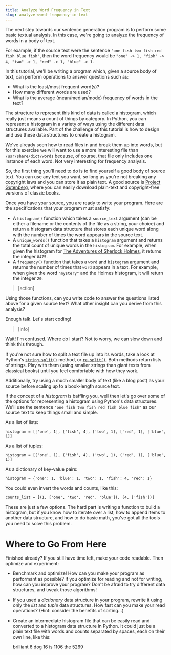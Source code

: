 ```yaml
---
title: Analyze Word Frequency in Text
slug: analyze-word-frequency-in-text
---
```


The next step towards our sentence generation program is to perform some basic textual analysis. In this case, we're going to analyze the frequency of words in a body of text.

For example, if the source text were the sentence `"one fish two fish red fish blue fish"`, then the word frequency would be `"one" -> 1, "fish" -> 4, "two" -> 1, "red" -> 1, "blue" -> 1`.

In this tutorial, we'll be writing a program which, given a source body of text, can perform operations to answer questions such as:

- What is the least/most frequent word(s)?
- How many different words are used?
- What is the average (mean/median/mode) frequency of words in the text?

The structure to represent this kind of data is called a histogram, which really just means a count of things by category. In Python, you can represent a histogram in a variety of ways using the different data structures available. Part of the challenge of this tutorial is how to design and use these data structures to create a histogram.

We've already seen how to read files in and break them up into words, but for this exercise we will want to use a more interesting file than `/usr/share/dict/words` because, of course, that file only includes one instance of each word. Not very interesting for frequency analysis.

So, the first thing you'll need to do is to find yourself a good body of source text. You can use any text you want, so long as you're not breaking any copyright laws and you can store it as plain text. A good source is [Project Gutenberg](https://www.gutenberg.org/), where you can easily download plain-text and copyright-free versions of classic books.

Once you have your source, you are ready to write your program. Here are the specifications that your program must satisfy:

- A `histogram()` function which takes a `source_text` argument (can be either a filename or the contents of the file as a string, your choice) and return a histogram data structure that stores each unique word along with the number of times the word appears in the source text.
- A `unique_words()` function that takes a `histogram` argument and returns the total count of unique words in the `histogram`. For example, when given the histogram for [The Adventures of Sherlock Holmes](https://www.gutenberg.org/ebooks/1661), it returns the integer `8475`.
- A `frequency()` function that takes a `word` and `histogram` argument and returns the number of times that `word` appears in a text. For example, when given the word `"mystery"` and the Holmes histogram, it will return the integer `20`.

> [action]
>
Using those functions, can you write code to answer the questions listed above for a given source text? What other insight can you derive from this analysis?
>
Enough talk. Let's start coding!

<!-- html comment to break boxes -->

> [info]
>
Wait! I'm confused. Where do I start?
Not to worry, we can slow down and think this through.
>
If you're not sure how to split a text file up into its words, take a look at Python's [`string.split()`](https://docs.python.org/3/library/stdtypes.html#str.split) method, or [`re.split()`](https://docs.python.org/3.1/library/re.html#re.split). Both methods return lists of strings. Play with them (using smaller strings than giant texts from classical books) until you feel comfortable with how they work.
>
Additionally, try using a much smaller body of text (like a blog post) as your source before scaling up to a book-length source text.
>
If the concept of a *histogram* is baffling you, well then let's go over some of the options for representing a histogram using Python's data structures. We'll use the sentence `"one fish two fish red fish blue fish"` as our source text to keep things small and simple.
>
As a list of lists:
>
	histogram = [['one', 1], ['fish', 4], ['two', 1], ['red', 1], ['blue', 1]]
>
As a list of tuples:
>
	histogram = [('one', 1), ('fish', 4), ('two', 1), ('red', 1), ('blue', 1)]
>
As a dictionary of key-value pairs:
>
	histogram = {'one': 1, 'blue': 1, 'two': 1, 'fish': 4, 'red': 1}
>
You could even invert the words and counts, like this:
>
	counts_list = [(1, ['one', 'two', 'red', 'blue']), (4, ['fish'])]
>
These are just a few options. The hard part is writing a function to build a histogram, but if you know how to iterate over a list, how to append items to another data structure, and how to do basic math, you've got all the tools you need to solve this problem.

Where to Go From Here
==
Finished already? If you still have time left, make your code readable. Then optimize and experiment:

- Benchmark and optimize! How can you make your program as performant as possible? If you optimize for reading and not for writing, how can you improve your program? Don't be afraid to try different data structures, and tweak those algorithms!
- If you used a *dictionary* data structure in your program, rewrite it using only the *list* and *tuple* data structures. How fast can you make your read operations? (Hint: consider the benefits of sorting...)
- Create an intermediate histogram file that can be easily read and converted to a histogram data structure in Python. It could just be a plain text file with words and counts separated by spaces, each on their own line, like this:


  brilliant 6
	dog 16
	is 1106
	the 5269
